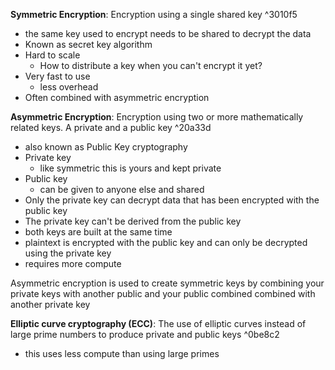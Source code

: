 **Symmetric Encryption**:
Encryption using a single shared key ^3010f5
- the same key used to encrypt needs to be shared to decrypt the data
- Known as secret key algorithm
- Hard to scale 
	- How to distribute a key when you can't encrypt it yet? 
- Very fast to use 
	- less overhead 
- Often combined with asymmetric encryption



**Asymmetric Encryption**:
Encryption using two or more mathematically related keys. A private and a public key ^20a33d
- also known as Public Key cryptography 
- Private key
	- like symmetric this is yours and kept private 
- Public key
	- can be given to anyone else and shared
- Only the private key can decrypt data that has been encrypted with the public key
- The private key can't be derived from the public key 
- both keys are built at the same time 
- plaintext is encrypted with the public key and can only be decrypted using the private key
- requires more compute 

Asymmetric encryption is used to create symmetric keys by combining your private keys with another public and your public combined combined with another private key

**Elliptic curve cryptography (ECC)**: 
The use of elliptic curves instead of large prime numbers to produce private and public keys  ^0be8c2
- this uses less compute than using large primes 
